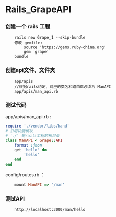 # Rails_GrapeAPI

### 创建一个 rails 工程

		rails new Grape_1 --skip-bundle
		修改 gemfile:
			source 'https://gems.ruby-china.org'
			gem 'grape'
		bundle

### 创建api文件、文件夹

		app/apis
		//根据rails约定，对应的类名和路由都必须为 ManAPI
		app/apis/man_api.rb      
### 测试代码

app/apis/man_api.rb :
``` ruby
require './vendor/libs/hand'
# 引用功能模块
# './' 是rails工程的根目录
class ManAPI < Grape::API
	format :json
	get 'hello' do
		'hello'
	end
end

```

config/routes.rb  ：
``` ruby
	mount ManAPI => '/man'
```

### 测试API

		http://localhost:3000/man/hello
